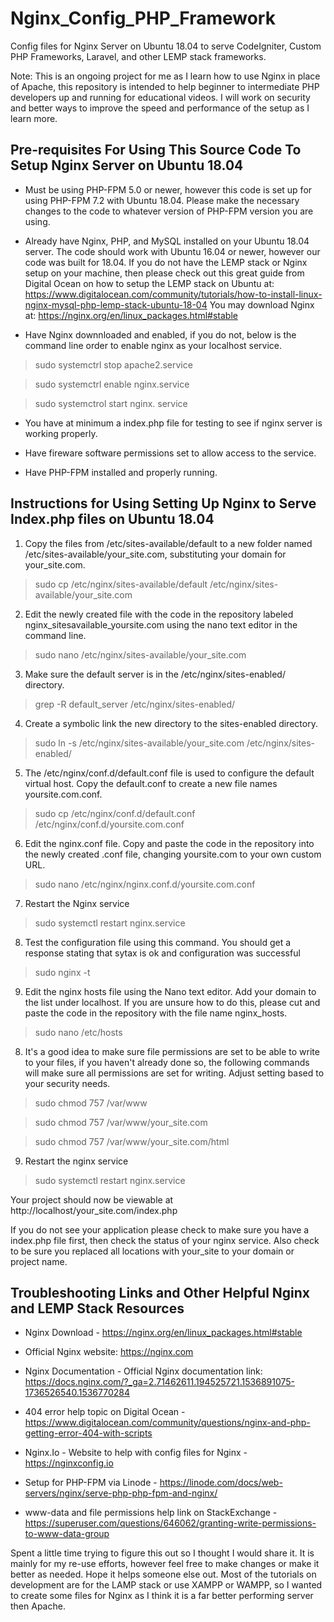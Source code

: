 # Nginx_Config_PHP_Framework
Config files for Nginx Server on Ubuntu 18.04 to serve CodeIgniter, Custom PHP Frameworks, Laravel, and other LEMP stack frameworks.

Note: This is an ongoing project for me as I learn how to use Nginx in place of Apache, this repository is intended to help beginner to intermediate PHP developers up and running for educational videos. I will work on security and better ways to improve the speed and performance of the setup as I learn more.

## Pre-requisites For Using This Source Code To Setup Nginx Server on Ubuntu 18.04

* Must be using PHP-FPM 5.0 or newer, however this code is set up for using PHP-FPM 7.2 with Ubuntu 18.04. Please make the necessary changes to the code to whatever version of PHP-FPM version you are using.

* Already have Nginx, PHP, and MySQL installed on your Ubuntu 18.04 server. The code should work with Ubuntu 16.04 or newer, however our code was built for 18.04. If you do not have the LEMP stack or Nginx setup on your machine, then please check out this great guide from Digital Ocean on how to setup the LEMP stack on Ubuntu at: https://www.digitalocean.com/community/tutorials/how-to-install-linux-nginx-mysql-php-lemp-stack-ubuntu-18-04 
You may download Nginx at: https://nginx.org/en/linux_packages.html#stable

* Have Nginx downnloaded and enabled, if you do not, below is the command line order to enable nginx as your localhost service.


> sudo systemctrl stop apache2.service

> sudo systemctrl enable nginx.service

> sudo systemctrol start nginx. service

* You have at minimum a index.php file for testing to see if nginx server is working properly.

* Have fireware software permissions set to allow access to the service.

* Have PHP-FPM installed and properly running.

## Instructions for Using Setting Up Nginx to Serve Index.php files on Ubuntu 18.04

1. Copy the files from /etc/sites-available/default to a new folder named /etc/sites-available/your_site.com, substituting your domain for your_site.com.

> sudo cp /etc/nginx/sites-available/default /etc/nginx/sites-available/your_site.com

2. Edit the newly created file with the code in the repository labeled nginx_sitesavailable_yoursite.com using the nano text editor in the command line.

> sudo nano /etc/nginx/sites-available/your_site.com

3. Make sure the default server is in the /etc/nginx/sites-enabled/ directory.

> grep -R default_server /etc/nginx/sites-enabled/

4. Create a symbolic link the new directory to the sites-enabled directory. 

> sudo ln -s /etc/nginx/sites-available/your_site.com /etc/nginx/sites-enabled/

5. The /etc/nginx/conf.d/default.conf file is used to configure the default virtual host. Copy the  default.conf to create a new file names yoursite.com.conf. 

> sudo cp /etc/nginx/conf.d/default.conf /etc/nginx/conf.d/yoursite.com.conf

6. Edit the nginx.conf file. Copy and paste the code in the repository into the newly created .conf file, changing yoursite.com to your own custom URL. 

> sudo nano /etc/nginx/nginx.conf.d/yoursite.com.conf

7. Restart the Nginx service

> sudo systemctl restart nginx.service

8. Test the configuration file using this command. You should get a response stating that sytax is ok and configuration was successful 

> sudo nginx -t

9. Edit the nginx hosts file using the Nano text editor. Add your domain to the list under localhost. If you are unsure how to do this, please cut and paste the code in the repository with the file name nginx_hosts.

> sudo nano /etc/hosts

8. It's a good idea to make sure file permissions are set to be able to write to your files, if you haven't already done so, the following commands will make sure all permissions are set for writing. Adjust setting based to your security needs.

> sudo chmod 757 /var/www

> sudo chmod 757 /var/www/your_site.com

> sudo chmod 757 /var/www/your_site.com/html

9. Restart the nginx service

>  sudo systemctl restart nginx.service

Your project should now be viewable at http://localhost/your_site.com/index.php 

If you do not see your application please check to make sure you have a index.php file first, then check the status of your nginx service. Also check to be sure you replaced all locations with your_site to your domain or project name.

## Troubleshooting Links and Other Helpful Nginx and LEMP Stack Resources

* Nginx Download - https://nginx.org/en/linux_packages.html#stable
* Official Nginx website: https://nginx.com

* Nginx Documentation - Official Nginx documentation link: https://docs.nginx.com/?_ga=2.71462611.194525721.1536891075-1736526540.1536770284

* 404 error help topic on Digital Ocean - https://www.digitalocean.com/community/questions/nginx-and-php-getting-error-404-with-scripts

* Nginx.Io - Website to help with config files for Nginx - https://nginxconfig.io

* Setup for PHP-FPM via Linode -  https://linode.com/docs/web-servers/nginx/serve-php-php-fpm-and-nginx/

* www-data and file permissions help link on StackExchange - https://superuser.com/questions/646062/granting-write-permissions-to-www-data-group

Spent a little time trying to figure this out so I thought I would share it. It is mainly for my re-use efforts, however feel free to make changes or make it better as needed. Hope it helps someone else out. Most of the tutorials on development are for the LAMP stack or use XAMPP or WAMPP, so I wanted to create some files for Nginx as I think it is a far better performing server then Apache.